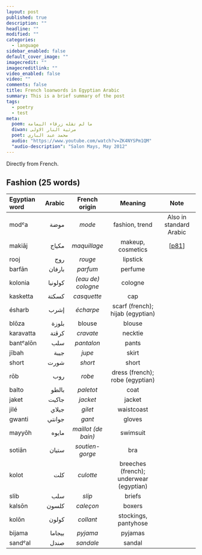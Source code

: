```yaml
---
layout: post
published: true
description: ""
headline: ""
modified: ""
categories: 
  - language
sidebar_enabled: false
default_cover_image: ""
imagecredit: ""
imagecreditlink: ""
video_enabled: false
video: ""
comments: false
title: French loanwords in Egyptian Arabic
summary: This is a brief summary of the post
tags: 
  - poetry
  - test
meta: 
  poem: ﻣﺎ ﻟﻢ ﺗﻘﻠﻪ ﺯﺭﻗﺎء اﻟﻴﻤﺎﻣﺔ
  diwan: ﻣﺮﺛﻴﺔ اﻟﻨﺎﺭ اﻻﻭﻟﻰ
  poet: ﻣﺤﻤﺪ ﻋﺒﺪ اﻟﺒﺎﺭﻱ
  audio: "https://www.youtube.com/watch?v=ZK4NYSPm1QM"
  "audio-description": "Salon Mays, May 2012"
---
```




Directly from French.

## Fashion (25 words)

|Egyptian word|Arabic|French origin|Meaning|Note|
|:-|-:|:-:|:-:|:-:|
|modˤa|موضة|_mode_|fashion, trend|Also in standard Arabic|
|makiāj|مكياج|_maquillage_|makeup, cosmetics|[[p81](https://books.google.ca/books?id=zYWQRz8EYJ0C&lpg=PP1&pg=PP6#v=onepage&q=maquillage&f=false)]|
|rooj|روج|_rouge_|lipstick||
|barfān|بارفان|_parfum_|perfume||
|kolonia|كولونيا|_(eau de) cologne_|cologne||
|kasketta|كسكتة|_casquette_|cap||
|ésharb|إشرب|_écharpe_|scarf (french); hijab (egyptian)||
|blōza|بلوزة|blouse|blouse||
|karavatta|كرڤتة|_cravate_|necktie||
|bantˤalōn|سلب|_pantalon_|pants||
|jībah|جيبة|_jupe_|skirt||
|short|شورت|_short_|short||
|rōb|روب|_robe_|dress (french); robe (egyptian)||
|balto|بالطو|_paletot_|coat||
|jaket|جاكيت|_jacket_|jacket||
|jilé|جيلاي|_gilet_|waistcoast||
|gwanti|جوانتي|_gant_|gloves||
|mayyōh|مايوه|_maillot (de bain)_|swimsuit||
|sotiān|ستيان|_soutien-gorge_|bra||
|kolot|كلت|_culotte_|breeches (french); underwear (egyptian)||
|slib|سلب|_slip_|briefs||
|kalsōn|كلسون|_caleçon_|boxers||
|kolōn|كولون|_collant_|stockings, pantyhose||
|bijama|بيجاما|_pyjama_|pyjamas||
|sandˤal|صندل|_sandale_|sandal||